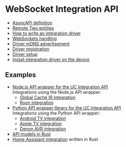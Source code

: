 # WebSocket Integration API

- [AsyncAPI definition](../../integration-api/UCR-integration-asyncapi.yaml)
- [Remote Two entities](../entities/README.md)
- [How to write an integration driver](write-integration-driver.md)
- [WebSockets handling](websocket.md)
- [Driver mDNS advertisement](driver-advertisement.md)
- [Driver registration](driver-registration.md)
- [Driver setup](driver-setup.md)
- [Install integration driver on the device](driver-installation.md)

## Examples

- [Node.js API wrapper for the UC Integration API](https://github.com/unfoldedcircle/integration-node-library)  
  Integrations using the Node.js API wrapper:
  - [Global Caché IR integration](https://github.com/unfoldedcircle/integration-globalcache)
  - [Roon integration](https://github.com/unfoldedcircle/integration-roon)
- [Python API wrapper library for the UC Integration API](https://github.com/unfoldedcircle/integration-python-library)  
  Integrations using the Python API wrapper:
    - [Android TV integration](https://github.com/unfoldedcircle/integration-androidtv)
    - [Apple TV integration](https://github.com/unfoldedcircle/integration-appletv)
    - [Denon AVR integration](https://github.com/unfoldedcircle/integration-denonavr)
- [API models in Rust](https://github.com/unfoldedcircle/api-model-rs)
- [Home Assistant integration](https://github.com/unfoldedcircle/integration-home-assistant) written in Rust
